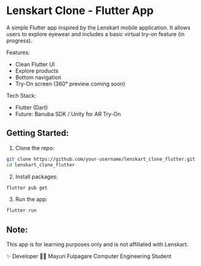 Lenskart Clone - Flutter App
============================

A simple Flutter app inspired by the Lenskart mobile application. It allows users to explore eyewear and includes a basic virtual try-on feature (in progress).

Features:
- Clean Flutter UI
- Explore products
- Bottom navigation
- Try-On screen (360° preview coming soon)

Tech Stack:
- Flutter (Dart)
- Future: Banuba SDK / Unity for AR Try-On

Getting Started:
----------------

1. Clone the repo:
```bash
git clone https://github.com/your-username/lenskart_clone_flutter.git
cd lenskart_clone_flutter
```

2. Install packages:
```bash
flutter pub get
```

3. Run the app:
```bash
flutter run
```

Note:
-----
This app is for learning purposes only and is not affiliated with Lenskart.

✨ Developer 👩‍💻 Mayuri Fulpagare
Computer Engineering Student
